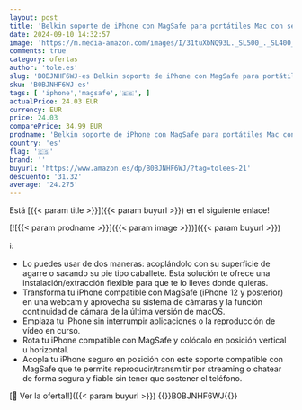 ```yaml
---
layout: post
title: 'Belkin soporte de iPhone con MagSafe para portátiles Mac con sencillo y rápido acoplamiento magnético para usar la cámara de continuidad  compatible con iPhone 15  14  13  12  MacBook Pro  Air'
date: 2024-09-10 14:32:57
image: 'https://m.media-amazon.com/images/I/31tuXbNQ93L._SL500_._SL400_.jpg'
comments: true
category: ofertas
author: 'tole.es'
slug: 'B0BJNHF6WJ-es Belkin soporte de iPhone con MagSafe para portátiles Mac...'
sku: 'B0BJNHF6WJ-es'
tags: [ 'iphone','magsafe','🇪🇸', ]
actualPrice: 24.03 EUR
currency: EUR
price: 24.03
comparePrice: 34.99 EUR
prodname: 'Belkin soporte de iPhone con MagSafe para portátiles Mac con sencillo y rápido acoplamiento magnético para usar la cámara de continuidad  compatible con iPhone 15  14  13  12  MacBook Pro  Air'
country: 'es'
flag: '🇪🇸'
brand: ''
buyurl: 'https://www.amazon.es/dp/B0BJNHF6WJ/?tag=tolees-21'
descuento: '31.32'
average: '24.275'
---
```


Está [{{< param title >}}]({{< param buyurl >}}) en el siguiente enlace!

[![{{< param prodname >}}]({{< param image >}})]({{< param buyurl >}})

ℹ️:

- Lo puedes usar de dos maneras: acoplándolo con su superficie de agarre o sacando su pie tipo caballete. Esta solución te ofrece una instalación/extracción flexible para que te lo lleves donde quieras.
- Transforma tu iPhone compatible con MagSafe (iPhone 12 y posterior) en una webcam y aprovecha su sistema de cámaras y la función continuidad de cámara de la última versión de macOS.
- Emplaza tu iPhone sin interrumpir aplicaciones o la reproducción de vídeo en curso.
- Rota tu iPhone compatible con MagSafe y colócalo en posición vertical u horizontal.
- Acopla tu iPhone seguro en posición con este soporte compatible con MagSafe que te permite reproducir/transmitir por streaming o chatear de forma segura y fiable sin tener que sostener el teléfono.

[🛒 Ver la oferta!!]({{< param buyurl >}})
{{<world>}}B0BJNHF6WJ{{</world>}}
